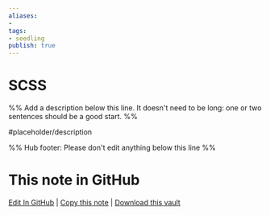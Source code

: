 ```yaml
---
aliases: 
- 
tags:
- seedling
publish: true
---
```


# SCSS

%% Add a description below this line. It doesn't need to be long: one or two sentences should be a good start. %%

#placeholder/description 

%% Hub footer: Please don't edit anything below this line %%

# This note in GitHub

<span class="git-footer">[Edit In GitHub](https://github.dev/obsidian-community/obsidian-hub/blob/main/05%20-%20Concepts/SCSS.md "git-hub-edit-note") | [Copy this note](https://raw.githubusercontent.com/obsidian-community/obsidian-hub/main/05%20-%20Concepts/SCSS.md "git-hub-copy-note") | [Download this vault](https://github.com/obsidian-community/obsidian-hub/archive/refs/heads/main.zip "git-hub-download-vault") </span>